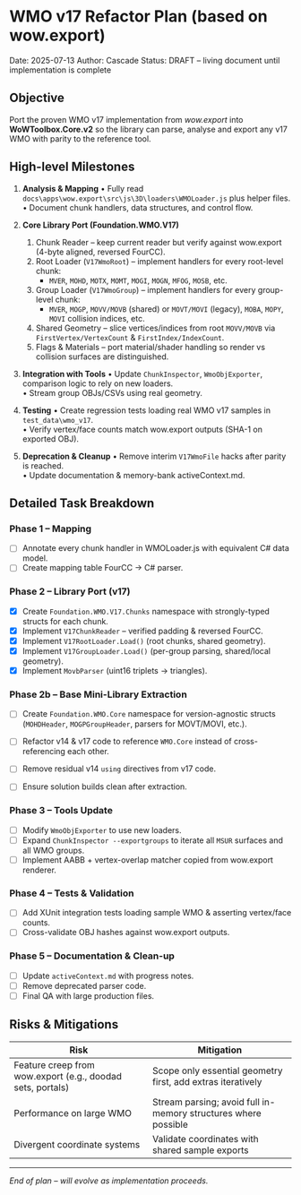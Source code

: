 # WMO v17 Refactor Plan (based on wow.export)

Date: 2025-07-13
Author: Cascade
Status: DRAFT – living document until implementation is complete

## Objective
Port the proven WMO v17 implementation from *wow.export* into **WoWToolbox.Core.v2** so the library can parse, analyse and export any v17 WMO with parity to the reference tool.

## High-level Milestones
1. **Analysis & Mapping**
   • Fully read `docs\apps\wow.export\src\js\3D\loaders\WMOLoader.js` plus helper files.  
   • Document chunk handlers, data structures, and control flow.

2. **Core Library Port (Foundation.WMO.V17)**
   1. Chunk Reader – keep current reader but verify against wow.export (4-byte aligned, reversed FourCC).
   2. Root Loader (`V17WmoRoot`) – implement handlers for every root-level chunk:
      * `MVER`, `MOHD`, `MOTX`, `MOMT`, `MOGI`, `MOGN`, `MFOG`, `MOSB`, etc.
   3. Group Loader (`V17WmoGroup`) – implement handlers for every group-level chunk:
      * `MVER`, `MOGP`, `MOVV/MOVB` (shared) or `MOVT/MOVI` (legacy), `MOBA`, `MOPY`, `MOVI` collision indices, etc.
   4. Shared Geometry – slice vertices/indices from root `MOVV/MOVB` via `FirstVertex/VertexCount` & `FirstIndex/IndexCount`.
   5. Flags & Materials – port material/shader handling so render vs collision surfaces are distinguished.

3. **Integration with Tools**
   • Update `ChunkInspector`, `WmoObjExporter`, comparison logic to rely on new loaders.  
   • Stream group OBJs/CSVs using real geometry.

4. **Testing**
   • Create regression tests loading real WMO v17 samples in `test_data\wmo_v17`.  
   • Verify vertex/face counts match wow.export outputs (SHA-1 on exported OBJ).

5. **Deprecation & Cleanup**
   • Remove interim `V17WmoFile` hacks after parity is reached.  
   • Update documentation & memory-bank activeContext.md.

## Detailed Task Breakdown
### Phase 1 – Mapping
- [ ] Annotate every chunk handler in WMOLoader.js with equivalent C# data model.
- [ ] Create mapping table FourCC → C# parser.

### Phase 2 – Library Port (v17)
- [x] Create `Foundation.WMO.V17.Chunks` namespace with strongly-typed structs for each chunk.
- [x] Implement `V17ChunkReader` – verified padding & reversed FourCC.
- [x] Implement `V17RootLoader.Load()` (root chunks, shared geometry).
- [x] Implement `V17GroupLoader.Load()` (per-group parsing, shared/local geometry).
- [x] Implement `MovbParser` (uint16 triplets → triangles).

### Phase 2b – Base Mini-Library Extraction
- [ ] Create `Foundation.WMO.Core` namespace for version-agnostic structs (`MOHDHeader`, `MOGPGroupHeader`, parsers for MOVT/MOVI, etc.).
- [ ] Refactor v14 & v17 code to reference `WMO.Core` instead of cross-referencing each other.
- [ ] Remove residual v14 `using` directives from v17 code.
- [ ] Ensure solution builds clean after extraction.


### Phase 3 – Tools Update
- [ ] Modify `WmoObjExporter` to use new loaders.
- [ ] Expand `ChunkInspector --exportgroups` to iterate all `MSUR` surfaces and all WMO groups.
- [ ] Implement AABB + vertex-overlap matcher copied from wow.export renderer.

### Phase 4 – Tests & Validation
- [ ] Add XUnit integration tests loading sample WMO & asserting vertex/face counts.
- [ ] Cross-validate OBJ hashes against wow.export outputs.

### Phase 5 – Documentation & Clean-up
- [ ] Update `activeContext.md` with progress notes.
- [ ] Remove deprecated parser code.
- [ ] Final QA with large production files.

## Risks & Mitigations
| Risk | Mitigation |
|------|-----------|
| Feature creep from wow.export (e.g., doodad sets, portals) | Scope only essential geometry first, add extras iteratively |
| Performance on large WMO | Stream parsing; avoid full in-memory structures where possible |
| Divergent coordinate systems | Validate coordinates with shared sample exports |

---
*End of plan – will evolve as implementation proceeds.*
